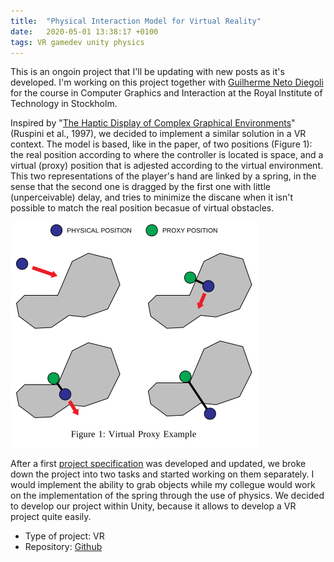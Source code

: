 ```yaml
---
title:  "Physical Interaction Model for Virtual Reality"
date:   2020-05-01 13:38:17 +0100
tags: VR gamedev unity physics
---
```


This is an ongoin project that I'll be updating with new posts as it's developed. I'm working on this project together with [Guilherme Neto Diegoli](https://github.com/gdn002) for the course in Computer Graphics and Interaction at the Royal Institute of Technology in Stockholm.

Inspired by "[The Haptic Display of Complex Graphical Environments](robotics.stanford.edu/users/ruspini/publications/siggraph97.pdf)" (Ruspini et al., 1997), we decided to implement a similar solution in a VR context. 
The model is based, like in the paper, of two positions (Figure 1): the real position according to where the controller is located is space, and a virtual (proxy) position that is adjested according to the virtual environment.
This two representations of the player's hand are linked by a spring, in the sense that the second one is dragged by the first one with little (unperceivable) delay, and tries to minimize the discane when it isn't possible to match the real position becasue of virtual obstacles. 

<img src="/assets/images/VR-idea.png"/>

After a first [project specification](/assets/doc/physicsVR/specification.pdf) was developed and updated, we broke down the project into two tasks and started working on them separately.
I would implement the ability to grab objects while my collegue would work on the implementation of the spring through the use of physics.
We decided to develop our project within Unity, because it allows to develop a VR project quite easily.

* Type of project: VR
* Repository: [Github](https://github.com/gdn002/PhysicsVR)
